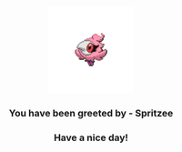 <p align="center">
    <img src="https://raw.githubusercontent.com/PokeAPI/sprites/master/sprites/pokemon/682.png" width="150" height="150">
</p>
<h3 align="center">You have been greeted by - <b>Spritzee</b></h3>
<h3 align="center">Have a nice day!</h3>

